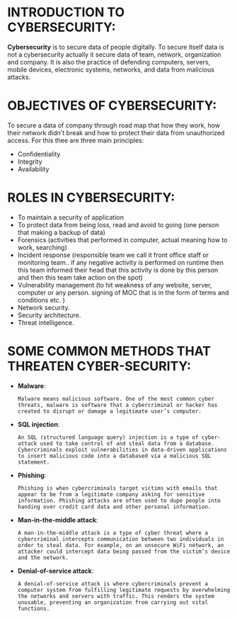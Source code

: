 # INTRODUCTION TO CYBERSECURITY:
**Cybersecurity** is to secure data of people digitally. To secure itself data is not a cybersecurity actually it secure data of team, network, organization and company. It is also the practice of defending computers, servers, mobile devices, electronic systems, networks, and data from malicious attacks. 
# OBJECTIVES OF CYBERSECURITY:
To secure a data of company through road map that how they work, how their network didn't break and how to protect their data from unauthorized access. For this thee are three main principles:
  - Confidentiality
  - Integrity
  - Availability
# ROLES IN CYBERSECURITY:
  - To maintain a security of application
  - To protect data from being loss, read and avoid to going (one person that making a backup of data)
  - Forensics (activities that performed in computer, actual meaning how to work, searching)
  - Incident response (responsible team we call it front office staff or monitoring team.. if any negative activity is performed on runtime then this team informed their head that this activity is done by this person and then this team take action on the spot)
  - Vulnerability management (to hit weakness of any website, server, computer or any person. signing of MOC that is in the form of terms and conditions etc. )
  - Network security.
  - Security architecture.
  - Threat intelligence. 
# SOME COMMON METHODS THAT THREATEN CYBER-SECURITY:
- **Malware**:

      Malware means malicious software. One of the most common cyber threats, malware is software that a cybercriminal or hacker has created to disrupt or damage a legitimate user’s computer.
- **SQL injection**:

      An SQL (structured language query) injection is a type of cyber-attack used to take control of and steal data from a database. Cybercriminals exploit vulnerabilities in data-driven applications to insert malicious code into a databased via a malicious SQL statement. 
- **Phishing**:

      Phishing is when cybercriminals target victims with emails that appear to be from a legitimate company asking for sensitive information. Phishing attacks are often used to dupe people into handing over credit card data and other personal information.
- **Man-in-the-middle attack**:

      A man-in-the-middle attack is a type of cyber threat where a cybercriminal intercepts communication between two individuals in order to steal data. For example, on an unsecure WiFi network, an attacker could intercept data being passed from the victim’s device and the network.
- **Denial-of-service attack**:

      A denial-of-service attack is where cybercriminals prevent a computer system from fulfilling legitimate requests by overwhelming the networks and servers with traffic. This renders the system unusable, preventing an organization from carrying out vital functions.


          
